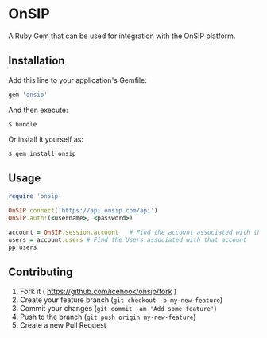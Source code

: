 # OnSIP

A Ruby Gem that can be used for integration with the OnSIP platform.

## Installation

Add this line to your application's Gemfile:

```ruby
gem 'onsip'
```

And then execute:

    $ bundle

Or install it yourself as:

    $ gem install onsip

## Usage

```ruby
require 'onsip'

OnSIP.connect('https://api.onsip.com/api')
OnSIP.auth!(<username>, <password>)

account = OnSIP.session.account   # Find the account associated with this session
users = account.users # Find the Users associated with that account
pp users
```

## Contributing

1. Fork it ( https://github.com/icehook/onsip/fork )
2. Create your feature branch (`git checkout -b my-new-feature`)
3. Commit your changes (`git commit -am 'Add some feature'`)
4. Push to the branch (`git push origin my-new-feature`)
5. Create a new Pull Request
